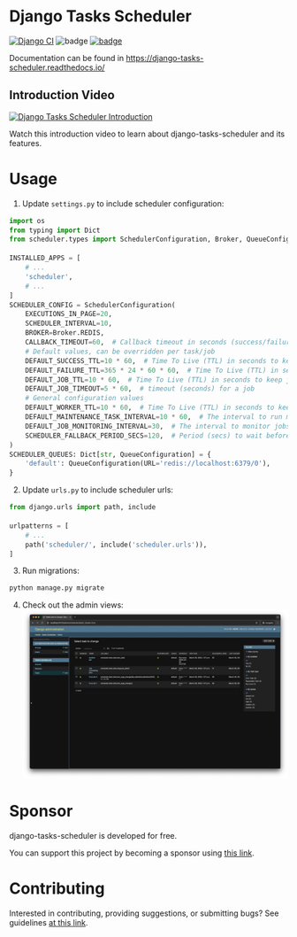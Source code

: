 Django Tasks Scheduler
===================
[![Django CI](https://github.com/django-commons/django-tasks-scheduler/actions/workflows/test.yml/badge.svg)](https://github.com/django-commons/django-tasks-scheduler/actions/workflows/test.yml)
![badge](https://img.shields.io/endpoint?url=https://gist.githubusercontent.com/cunla/b756396efb895f0e34558c980f1ca0c7/raw/django-tasks-scheduler-4.json)
[![badge](https://img.shields.io/pypi/dm/django-tasks-scheduler)](https://pypi.org/project/django-tasks-scheduler/)

Documentation can be found in https://django-tasks-scheduler.readthedocs.io/

## Introduction Video

[![Django Tasks Scheduler Introduction](https://img.youtube.com/vi/Brfavid_fxw/0.jpg)](https://www.youtube.com/watch?v=Brfavid_fxw)

Watch this introduction video to learn about django-tasks-scheduler and its features.

# Usage

1. Update `settings.py` to include scheduler configuration:

```python
import os
from typing import Dict
from scheduler.types import SchedulerConfiguration, Broker, QueueConfiguration

INSTALLED_APPS = [
    # ...    
    'scheduler',
    # ...
]
SCHEDULER_CONFIG = SchedulerConfiguration(
    EXECUTIONS_IN_PAGE=20,
    SCHEDULER_INTERVAL=10,
    BROKER=Broker.REDIS,
    CALLBACK_TIMEOUT=60,  # Callback timeout in seconds (success/failure/stopped)
    # Default values, can be overridden per task/job
    DEFAULT_SUCCESS_TTL=10 * 60,  # Time To Live (TTL) in seconds to keep successful job results
    DEFAULT_FAILURE_TTL=365 * 24 * 60 * 60,  # Time To Live (TTL) in seconds to keep job failure information
    DEFAULT_JOB_TTL=10 * 60,  # Time To Live (TTL) in seconds to keep job information
    DEFAULT_JOB_TIMEOUT=5 * 60,  # timeout (seconds) for a job
    # General configuration values
    DEFAULT_WORKER_TTL=10 * 60,  # Time To Live (TTL) in seconds to keep worker information after last heartbeat
    DEFAULT_MAINTENANCE_TASK_INTERVAL=10 * 60,  # The interval to run maintenance tasks in seconds. 10 minutes.
    DEFAULT_JOB_MONITORING_INTERVAL=30,  # The interval to monitor jobs in seconds.
    SCHEDULER_FALLBACK_PERIOD_SECS=120,  # Period (secs) to wait before requiring to reacquire locks
)
SCHEDULER_QUEUES: Dict[str, QueueConfiguration] = {
    'default': QueueConfiguration(URL='redis://localhost:6379/0'),
}
```

2. Update `urls.py` to include scheduler urls:

```python
from django.urls import path, include

urlpatterns = [
    # ...
    path('scheduler/', include('scheduler.urls')),
]
```

3. Run migrations:

```bash
python manage.py migrate
```

4. Check out the admin views:
   ![](./docs/media/admin-tasks-list.jpg)

# Sponsor

django-tasks-scheduler is developed for free.

You can support this project by becoming a sponsor using [this link](https://github.com/sponsors/cunla).

# Contributing

Interested in contributing, providing suggestions, or submitting bugs? See
guidelines [at this link](.github/CONTRIBUTING.md).
